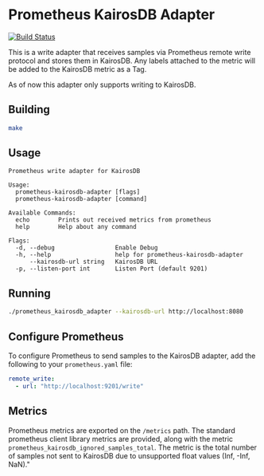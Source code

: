 # Prometheus KairosDB Adapter

[![Build Status](https://travis-ci.org/chosenken/prometheus-kairosdb-adapter.svg?branch=master)](https://travis-ci.org/chosenken/prometheus-kairosdb-adapter)

This is a write adapter that receives samples via Prometheus remote write protocol and stores them in KairosDB.  Any labels attached to the metric will be added to the KairosDB metric as a Tag.

As of now this adapter only supports writing to KairosDB.

Building
---

```bash
make
```

Usage
---
```
Prometheus write adapter for KairosDB

Usage:
  prometheus-kairosdb-adapter [flags]
  prometheus-kairosdb-adapter [command]

Available Commands:
  echo        Prints out received metrics from prometheus
  help        Help about any command

Flags:
  -d, --debug                 Enable Debug
  -h, --help                  help for prometheus-kairosdb-adapter
      --kairosdb-url string   KairosDB URL
  -p, --listen-port int       Listen Port (default 9201)
```

Running
---
```bash
./prometheus_kairosdb_adapter --kairosdb-url http://localhost:8080
```

Configure Prometheus
---
To configure Prometheus to send samples to the KairosDB adapter, add the following to your `prometheus.yaml` file:

```yaml
remote_write:
  - url: "http://localhost:9201/write"
```

Metrics
---

Prometheus metrics are exported on the `/metrics` path.  The standard prometheus client library metrics are provided, along with the metric `prometheus_kairosdb_ignored_samples_total`.
The metric is the total number of samples not sent to KairosDB due to unsupported float values (Inf, -Inf, NaN)."